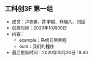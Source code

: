 ## 工科创3F 第一组

* 成员：卢栋希、陈宇超、林瑞凡、刘斌
* 创建时间：2020年10月30日
* 内容：
    * example：系统自带例程
    * ours：我们的程序
* 最后更新时间：2020年10月30日 18:43


